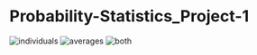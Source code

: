 # Probability-Statistics_Project-1


![individuals](https://user-images.githubusercontent.com/73391896/230078451-4e0ff749-3bc2-4dd5-af72-3085cd65e9c5.png)
![averages](https://user-images.githubusercontent.com/73391896/230078454-36eb8b46-8540-4f75-bf17-a66548522db3.png)
![both](https://user-images.githubusercontent.com/73391896/230078446-98e22996-de70-465c-8de6-4f0cf2f305ac.png)
